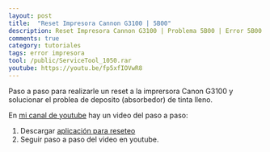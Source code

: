 ```yaml
---
layout: post
title:  "Reset Impresora Cannon G3100 | 5B00"
description: Reset Impresora Cannon G3100 | Problema 5B00 | Error 5B00
comments: true
category: tutoriales
tags: error impresora
tool: /public/ServiceTool_1050.rar
youtube: https://youtu.be/fp5xfIOVwR8
---
```

Paso a paso para realizarle un reset a la imprersora Canon G3100 y solucionar el problea de deposito (absorbedor) de tinta lleno.

En <a target="_blank" href="{{ page.youtube }}">mi canal de youtube</a> hay un video del paso a paso:

1. <div id="cf-pdf-down">Descargar <a target="_blank" href="{{ page.tool }}">aplicación para reseteo</a></div>
2. Seguir paso a paso del video en youtube.
